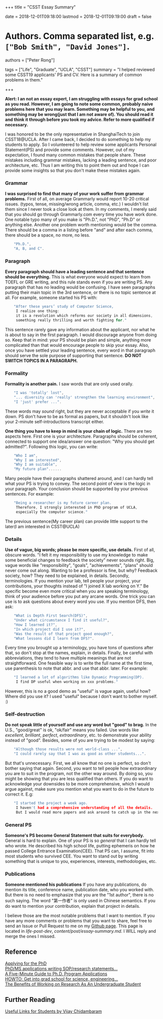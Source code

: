 +++
title = "CSST Essay Summary"

date = 2018-12-01T09:18:00
lastmod = 2018-12-01T09:19:00
draft = false

# Authors. Comma separated list, e.g. `["Bob Smith", "David Jones"]`.
authors = ["Peter Rong"]

tags = ["Life", "Graduate", "UCLA", "CSST"]
summary = "I helped reviewed some CSST19 applicants' PS and CV. Here is a summary of common problems in them."

+++

**Alert: I an not an essay expert, I am struggling with essays for grad school as you read. 
However, I am going to note some common, probably naive problems here that you may learn.
Something may be helpful to you, and something may be wrong(just that I am not aware of).
You should read it and think it through before you took my advice. 
Refer to more qualified if necessary.**

I was honored to be the only representative in ShanghaiTech to join CSST18@UCLA. 
After I came back, I decided to do something to help my students to apply.
So I volunteered to help review some applicants Personal Statement(PS) and provide some comments.
However, out of my expectation, I found many common mistakes that people share.
These mistakes including grammar mistakes, lacking a leading sentence, and poor architecture, etc.
Thus I am writing this to point them out and hope I can provide some insights so that you don't make these mistakes again.

### Grammar
**I was surprised to find that many of your work suffer from grammar problems.**
First of all, on average Grammarly would report 10-20 critical issues. (typos, tense, missing/wrong article, comma, etc.)
I wouldn't list them since I never took a close look at them. 
In my comments, I merely said that you should go through Grammarly.com every time you have work done.
One notable typo many of you make is "Ph.D.", not "PhD", "Ph.D" or anything else.
Another one problem worth mentioning would be the comma. 
There should be a comma in a listing before "and" and after each comma, there should be a space, no more, no less.
```c
    "Ph.D.",
    "A, B, and C".
```

### Paragraph
**Every paragraph should have a leading sentence and that sentence should be everything.** 
This is what everyone would expect to learn from TOEFL or GRE writing, and this rule stands even if you are writing PS.
Any paragraph that has no leading would be confusing.
I have seen paragraphs putting their main topic in the 3rd sentence, or there is no topic sentence at all.
For example, someone started his PS with:
```c
    "After these years’ study of Computer Science, 
     I realize one thing: 
     it is a revolution which reforms our society in all dimensions, 
     something really thrilling and worth fighting for."
```
This sentence rarely gave any information about the applicant, nor what he is about to say in the first paragraph.
I would discourage anyone from doing so. 
Keep that in mind: your PS should be plain and simple, anything more complicated than that would encourage people to skip your essay.
Also, once you have settled your leading sentence, every word in that paragraph should serve the sole purpose of supporting that sentence.
**DO NOT SWITCH TOPICS IN A PARAGRAPH.**

### Formality
**Formality is another pain.**
I saw words that are only used orally.
```c
    "I was 'totally' lost", 
    "... diversity can 'really' strengthen the learning environment", 
    "I 'just' prefer ...".
```
These words may _sound_ right, but they are never acceptable if you _write_ it down.
PS don't have to be as formal as papers, but it shouldn't look like your 2-minute self-introductions transcript either.

**One thing you have to keep in mind is your chain of logic.**
There are two aspects here.
First one is your architecture. 
Paragraphs should be coherent, connected to support one idea/answer one question: "Why you should get admitted?".
Following this logic, you can write:
```c
    "Who I am",
    "Why I am interested",
    "Why I am suitable",
    "My future plan"...... 
```
Many people have their paragraphs shattered around, and I can hardly tell what your PS is trying to convey.
The second point of view is the logic in your paragraph.
Your conclusion should be supported by your previous sentences. 
For example:   
```c
    "Being a researcher is my future career plan. 
     Therefore, I strongly interested in PhD program of UCLA, 
     especially the computer science."   
```
The previous sentence(My career plan) can provide little support to the later(I am interested in CSST@UCLA) 

### Details
**Use of vague, big words; please be more specific, use details.**
First of all, obscure words.
"I felt it my responsibility to use my knowledge to make some beneficial changes to feedback the society" never sounds right.
Big, vague words like "responsibility", "goals", "achievements", "plans" should never come out along.
Wanting to be a professor is fine, but why?
Feedback society, how?
They need to be explained, in details.
Secondly, terminologies.
If you mention your lab, tell people your project, your contributions, your thoughts instead of "I joined X lab working on Y."
Be specific become even more critical when you are speaking terminology, think of your audience before you put any arcane words.
One trick you can use is to ask questions about every word you use.
If you mention DFS, then ask:  
```c
    "What is Depth First Search(DFS)",  
    "Under what circumstance I find it useful?",  
    "How I learned it?",  
    "In which project did I use it?",  
    "Was the result of that project good enough?",  
    "What lessons did I learn from DFS?".  
```
Every time you brought up a terminology, you have tons of questions after that, so don't stop at the names, explain, in details.
Finally, be careful with abbreviations, they tend to have multiple meanings that are not straightforward. 
One feasible way is to write the full name at the first time, use parenthesis to note that abbr. and use that abbr. later.
For example:  
```c
    "I learned a lot of algorithms like Dynamic Programming(DP).
     I find DP useful when working on xxx problems."
```
However, this is no a good demo as "useful" is vague again, useful how? Where did you use it?
I used "useful" because I don't want to bother myself. :)

### Self-destruction
**Do not speak little of yourself and use any word but "good" to brag.**
In the U.S., "good/great" is ok, "ok/fair" means you failed. 
Use words like _excellent_, _brilliant_, _perfect_, _extraordinary_, etc. to demonstrate your ability instead of "good".
Besides, some of you are trying to be modest by saying:
```c
    "Although those results were not world-class ...",  
    "I could rarely say that I was as good as other students...".
```
But that's unnecessary.
First, we all know that no one is perfect, so don't bother saying that again. 
Second, you want to tell people how extraordinary you are to suit in the program, not the other way around.
By doing so, you might be showing that you are less qualified than others.
If you do want to acknowledge your downsides to be more comprehensive, which I would argue against, make sure you mention what you want to do in the future to correct it.
E.g:   
```c
    "I started the project a week ago.
     I haven't had a comprehensive understanding of all the details. 
     But I would read more papers and ask around to catch up in the next week."
```

### General PS
**Someone's PS become General Statement that suits for everybody.**
General is hard to explain. 
One of your PS is so _general_ that I can hardly tell who wrote.
He described his high school life, putting ephemeris on how he passed College Entrance Examination(CEE).
That PS can, I assume, fit into most students who survived CEE.
You want to stand out by writing something that is unique to you, experiences, interests, methodologies, etc.

### Publications
**Someone mentioned his publications**
If you have any publications, do mention its title, conference name, publication date, who you worked with.
But there is no need to emphasize that you are the "1st author", there is no such saying.
The word "第一作者" is only used in Chinese semantics. 
If you do want to mention your contribution, explain that project in details.

I believe those are the most notable problems that I want to mention. 
If you have any more comments or problems that you want to share, feel free to send an Issue or Pull Request to me on my [Github page](https://github.com/DataCorrupted/peter-site/tree/life-post-dev).
This page is located in _life-post-dev_, _content/post/essay-summary.md_.
I WILL reply and merge the ones I missed.

## Reference
[Applying for the PhD](http://www.tophe.net/applying.html)  
[PhD/MS applications writing SOP/research statements...](https://threadreaderapp.com/thread/933388419589459969.html)  
[A Five-Minute Guide to Ph.D. Program Applications](http://www.pgbovine.net/PhD-application-tips.htm)  
[HOWTO: Get into grad school for science, engineering...](http://matt.might.net/articles/how-to-apply-and-get-in-to-graduate-school-in-science-mathematics-engineering-or-computer-science/)  
[The Benefits of Working on Research As An Undergraduate Student](https://cacm.acm.org/blogs/blog-cacm/173645-the-benefits-of-working-on-research-as-an-undergraduate-student/fulltext)  

## Further Reading
[Useful Links for Students by Vijay Chidambaram](http://www.cs.utexas.edu/~vijay/links.htm)